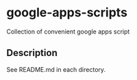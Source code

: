 # google-apps-scripts
Collection of convenient google apps script

## Description
See README.md in each directory.
